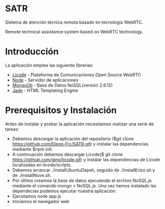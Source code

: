 # SATR

Sistema de atención técnica remota basado en tecnología WebRTC.

Remote technical assistance system based on WebRTC technology.

# Introducción
La aplicación emplea las siguiente librerias:
* [Licode](http://lynckia.com/licode/) - Plataforma de Comunicaciones Open Source WebRTC
* [Node](https://nodejs.org/es/) - Servidor de aplicaciones
* [MongoDb](https://www.mongodb.com/es) - Base de Datos NoSQL(versión 2.6.12)
* [Jade](https://pugjs.org/api/getting-started.html) - HTML Templating Engine

# Prerequisitos y Instalación

Antes de instalar y probar la aplicación necesitamos realizar una serie de tareas:
* Debemos descargar la aplicación del repositorio ($git clone https://github.com/Diego-Fic/SATR.git) y instalar las dependencias mediante $npm init. 
* A continuación debemos descargar Licode($ git clone https://github.com/ging/licode.git) y instalar las dependencias de Licode localizadas en licode/scripts.
* Debemos arrancar ./installUbuntuDepsh, seguido de ./installErizo.sh y de ./installNuve.sh.
* Por último creamos la base de datos ejecutando el archivo NoSQL.js mediante el comando mongo < NoSQL.js.
Una vez hemos instalado las dependecias podemos ejecutar nuestra aplicación:
* Ejecutamos node app.js
* Iniciamos el navegador web
